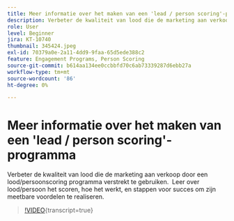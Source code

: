 ```yaml
---
title: Meer informatie over het maken van een 'lead / person scoring'-programma
description: Verbeter de kwaliteit van lood die de marketing aan verkoop door een lood/persoonscoring programma verstrekt te gebruiken.  Leer over lood/persoon het scoren, hoe het werkt, en stappen voor succes om zijn meetbare voordelen te realiseren.
role: User
level: Beginner
jira: KT-10740
thumbnail: 345424.jpeg
exl-id: 70379a0e-2a11-4dd9-9faa-65d5ede388c2
feature: Engagement Programs, Person Scoring
source-git-commit: b614aa134ee0ccbbfd70c6ab73339287d6ebb27a
workflow-type: tm+mt
source-wordcount: '86'
ht-degree: 0%

---
```


# Meer informatie over het maken van een &#39;lead / person scoring&#39;-programma

Verbeter de kwaliteit van lood die de marketing aan verkoop door een lood/persoonscoring programma verstrekt te gebruiken.  Leer over lood/persoon het scoren, hoe het werkt, en stappen voor succes om zijn meetbare voordelen te realiseren.

>[!VIDEO](https://video.tv.adobe.com/v/345424/?quality=12&learn=on){transcript=true}
